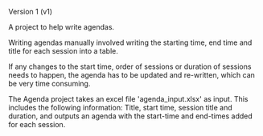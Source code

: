 Version 1 (v1)

A project to help write agendas.

Writing agendas manually involved writing the starting time, end time and title for each session into a table.

If any changes to the start time, order of sessions or duration of sessions needs to happen, the agenda has to be updated and re-written, which can be very time consuming.

The Agenda project takes an excel file 'agenda_input.xlsx' as input. This includes the following information: Title, start time, session title and duration, and outputs an agenda with the start-time and end-times added for each session.
